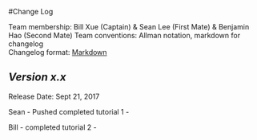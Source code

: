 #Change Log

Team membership:  Bill Xue (Captain) & Sean Lee (First Mate) & Benjamin Hao 
(Second Mate)
Team conventions: Allman notation, markdown for changelog  
Changelog format: [Markdown](https://github.com/adam-p/markdown-here/wiki/Markdown-Cheatsheet) 

## *Version x.x*

Release Date: Sept 21, 2017

Sean
    - Pushed completed tutorial 1 -

Bill
    - completed tutorial 2 -
